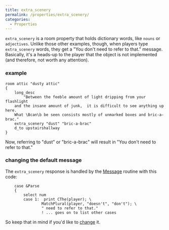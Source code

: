 ```yaml
---
title: extra_scenery
permalink: /properties/extra_scenery/
categories: 
  - Properties
---
```


`extra_scenery` is a room property that holds dictionary words, like
`nouns` or `adjectives`. Unlike those other examples, though, when
players type `extra_scenery` words, they get a "You don't need to refer
to that." message. Basically, it's a heads-up to the player that the
object is not implemented (and therefore, not worth any attention).

### example

    room attic "dusty attic"
    {
        long_desc
            "Between the feeble amount of light dripping from your flashlight
        and the insane amount of junk,  it is difficult to see anything up here.
        What \Bcan\b be seen consists mostly of unmarked boxes and bric-a-brac."
        extra_scenery "dust" "bric-a-brac"
        d_to upstairshallway
    }

Now, referring to "dust" or "bric-a-brac" will result in "You don't need
to refer to that."

### changing the default message

The `extra_scenery` response is handled by the
[Message](/basics/messages/) routine with this code:

        case &Parse
        {
            select num
            case 1:  print CThe(player); \
                    MatchPlural(player, "doesn't", "don't"); \
                    " need to refer to that."
                    ! ... goes on to list other cases

So keep that in mind if you'd like to
[change](/basics/messages/) it.
